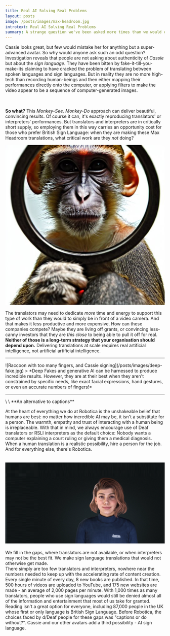 ```yaml
---
title: Real AI Solving Real Problems
layout: posts
image: /posts/images/max-headroom.jpg
introtext: Real AI Solving Real Problems
summary: A strange question we've been asked more times than we would expect (which means more than zero times) is "that's not real is it?
---
```


Cassie looks great, but few would mistake her for anything but a super-advanced avatar.  So why would anyone ask such an odd question? Investigation reveals that people are not asking about authenticity of *Cassie* but about the *sign language*.  They have been bitten by fake-it-till-you-make-its claiming to have cracked the problem of translating between spoken languages and sign languages.  But in reality they are no more high-tech than recording human-beings and then either mapping their performances directly onto the computer, or applying filters to make the video appear to be a sequence of computer-generated images.

\
\
**So what?**
This *Monkey-See, Monkey-Do* approach can deliver beautiful, convincing results.  Of course it can, it's exactly reproducing translators' or interpreters' performances.  But translators and interpreters are in critically short supply, so employing them in this way carries an opportunity cost for those who prefer British Sign Language: when they are making these Max Headroom translations, what critical work are they *not* doing?  

![Monkey looking through a magnifying glass](/posts/images/monkey-see-monkey-do.jfif)

The translators may need to dedicate *more* time and energy to support this type of work than they would to simply be in front of a video camera.  And that makes it less productive and more expensive.
How can these companies compete?  Maybe they are living off grants, or convincing less-canny investors that they are *this close* to being able to pull it off for real.  **Neither of those is a long-term strategy that your organisation should depend upon.**  Delivering translations at scale requires real artificial intelligence, not artificial artificial intelligence.

<hr />
![Raccoon with too many fingers, and Cassie signing](/posts/images/deep-fake.jpg)
> *Deep Fakes and generative AI can be harnessed to produce incredible results. However, they are at their best when they aren't constrained by specific needs, like exact facial expressions, hand gestures, or even an accurate numbers of fingers!*
<hr />
\
\
**An alternative to captions**

At the heart of everything we do at Robotica is the unshakeable belief that humans are best: no matter how incredible AI may be, it isn't a substitute for a person.  The warmth, empathy and trust of interacting with a human being is irreplaceable.  With that in mind, we always encourage use of Deaf translators or RSLI interpreters as the default choice:  Nobody wants a computer explaining a court ruling or giving them a medical diagnosis.  When a human translation is a realistic possibility, hire a person for the job.  And for everything else, there's Robotica.  
\
\
![Cassie, the sign language avatar](/images/cassie.png)
\
\
We fill in the gaps, where translators are not available, or when interpreters may not be the best fit.  We make sign language translations that would not otherwise get made.  
There simply are too few translators and interpreters, nowhere near the numbers needed to keep up with the accelerating rate of content creation.  Every single minute of every day, 8 new books are published.  In that time, 500 hours of videos are uploaded to YouTube, and 175 new websites are made - an average of 2,000 pages per minute.  With 1,000 times as many translators, people who use sign languages would still be denied almost all of the information and entertainment that most of us take for granted.
Reading isn't a great option for everyone, including 87,000 people in the UK whose first or only language is British Sign Language.  Before Robotica, the choices faced by d/Deaf people for these gaps was "captions or do without?".  Cassie and our other avatars add a third possibility - AI sign language.

